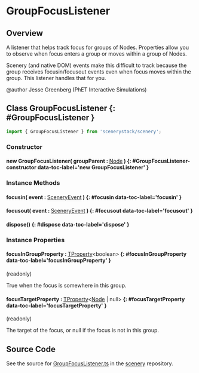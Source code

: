# GroupFocusListener

## Overview

A listener that helps track focus for groups of Nodes. Properties allow you to observe when focus enters a group or
moves within a group of Nodes.

Scenery (and native DOM) events make this difficult to track because the group receives focusin/focusout events
even when focus moves within the group. This listener handles that for you.

@author Jesse Greenberg (PhET Interactive Simulations)

## Class GroupFocusListener {: #GroupFocusListener }


```js
import { GroupFocusListener } from 'scenerystack/scenery';
```
### Constructor

#### new GroupFocusListener( groupParent : <span style="font-weight: 400;">[Node](../scenery/Node.md)</span> ) {: #GroupFocusListener-constructor data-toc-label='new GroupFocusListener' }

### Instance Methods

#### focusin( event : <span style="font-weight: 400;">[SceneryEvent](../scenery/SceneryEvent.md)</span> ) {: #focusin data-toc-label='focusin' }

#### focusout( event : <span style="font-weight: 400;">[SceneryEvent](../scenery/SceneryEvent.md)</span> ) {: #focusout data-toc-label='focusout' }

#### dispose() {: #dispose data-toc-label='dispose' }

### Instance Properties

#### focusInGroupProperty : <span style="font-weight: 400;">[TProperty](../axon/TProperty.md)&lt;<span style="color: hsla(calc(var(--md-hue) + 180deg),80%,40%,1);">boolean</span>&gt;</span> {: #focusInGroupProperty data-toc-label='focusInGroupProperty' }

(readonly)

True when the focus is somewhere in this group.

#### focusTargetProperty : <span style="font-weight: 400;">[TProperty](../axon/TProperty.md)&lt;[Node](../scenery/Node.md) | <span style="color: hsla(calc(var(--md-hue) + 180deg),80%,40%,1);">null</span>&gt;</span> {: #focusTargetProperty data-toc-label='focusTargetProperty' }

(readonly)

The target of the focus, or null if the focus is not in this group.



## Source Code

See the source for [GroupFocusListener.ts](https://github.com/phetsims/scenery/blob/main/js/accessibility/GroupFocusListener.ts) in the [scenery](https://github.com/phetsims/scenery) repository.

